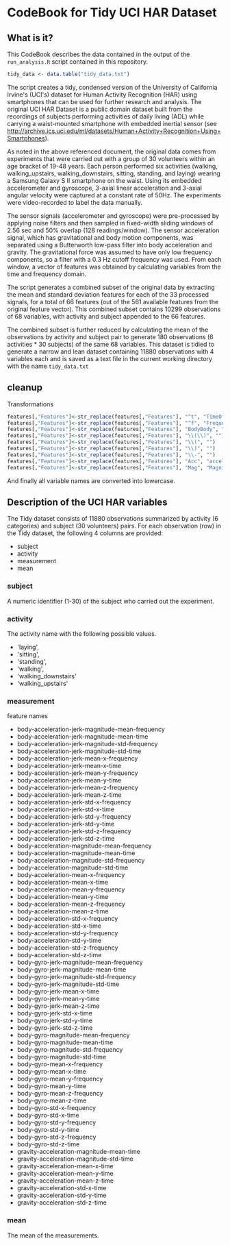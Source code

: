 CodeBook for Tidy UCI HAR Dataset
=================================

## What is it?

This CodeBook describes the data contained in the output of the `run_analysis.R` script contained in this repository. 

```R
tidy_data <- data.table("tidy_data.txt")
```

The script creates a tidy, condensed version of the University of California Irvine's (UCI's) dataset for Human Activity Recognition (HAR) using smartphones that can be used for further research and analysis. The original UCI HAR Dataset is a public domain dataset built from the recordings of subjects performing activities of daily living (ADL) while carrying a waist-mounted smartphone with embedded inertial sensor (see http://archive.ics.uci.edu/ml/datasets/Human+Activity+Recognition+Using+Smartphones).

As noted in the above referenced document, the original data comes from experiments that were carried out with a group of 30 volunteers within an age bracket of 19-48 years. Each person performed six activities (walking, walking_upstairs, walking_downstairs, sitting, standing, and laying) wearing a Samsung Galaxy S II smartphone on the waist. Using its embedded accelerometer and gyroscope, 3-axial linear acceleration and 3-axial angular velocity were captured at a constant rate of 50Hz. The experiments were video-recorded to label the data manually.

The sensor signals (accelerometer and gyroscope) were pre-processed by applying noise filters and then sampled in fixed-width sliding windows of 2.56 sec and 50% overlap (128 readings/window). The sensor acceleration signal, which has gravitational and body motion components, was separated using a Butterworth low-pass filter into body acceleration and gravity. The gravitational force was assumed to have only low frequency components, so a filter with a 0.3 Hz cutoff frequency was used. From each window, a vector of features was obtained by calculating variables from the time and frequency domain.

The script generates a combined subset of the original data by extracting the mean and standard deviation features for each of the 33 processed signals, for a total of 66 features (out of the 561 available features from the original feature vector). This combined subset contains 10299 observations of 68 variables, with activity and subject appended to the 66 features.

The combined subset is further reduced by calculating the mean of the observations by activity and subject pair to generate 180 observations (6 activities * 30 subjects) of the same 68 variables. This dataset is tidied to generate a narrow and lean dataset containing 11880 observations with 4 variables each and is saved as a text file in the current working directory with the name `tidy_data.txt`

## cleanup

Transformations

```R
features[,"Features"]<-str_replace(features[,"Features"], "^t", "TimeOf")
features[,"Features"]<-str_replace(features[,"Features"], "^f", "FrequencyOf")
features[,"Features"]<-str_replace(features[,"Features"], "BodyBody", "Body")
features[,"Features"]<-str_replace(features[,"Features"], "\\(\\)", "")
features[,"Features"]<-str_replace(features[,"Features"], "\\(", "")
features[,"Features"]<-str_replace(features[,"Features"], "\\)", "")
features[,"Features"]<-str_replace(features[,"Features"], "\\-", "")
features[,"Features"]<-str_replace(features[,"Features"], "Acc", "acceleration")
features[,"Features"]<-str_replace(features[,"Features"], "Mag", "Magnitude")
```

And finally all variable names are converted into lowercase.

## Description of the UCI HAR variables

The Tidy dataset consists of 11880 observations summarized by activity (6 categories) and subject (30 volunteers) pairs. For each observation (row) in the Tidy dataset, the following 4 columns are provided:

- subject
- activity
- measurement
- mean

### subject

A numeric identifier (1-30) of the subject who carried out the experiment.

### activity

The activity name with the following possible values.
- 'laying',
- 'sitting',
- 'standing',
- 'walking',
- 'walking_downstairs'
- 'walking_upstairs'

### measurement

feature names

- body-acceleration-jerk-magnitude-mean-frequency
- body-acceleration-jerk-magnitude-mean-time
- body-acceleration-jerk-magnitude-std-frequency
- body-acceleration-jerk-magnitude-std-time
- body-acceleration-jerk-mean-x-frequency
- body-acceleration-jerk-mean-x-time
- body-acceleration-jerk-mean-y-frequency
- body-acceleration-jerk-mean-y-time
- body-acceleration-jerk-mean-z-frequency
- body-acceleration-jerk-mean-z-time
- body-acceleration-jerk-std-x-frequency
- body-acceleration-jerk-std-x-time
- body-acceleration-jerk-std-y-frequency
- body-acceleration-jerk-std-y-time
- body-acceleration-jerk-std-z-frequency
- body-acceleration-jerk-std-z-time
- body-acceleration-magnitude-mean-frequency
- body-acceleration-magnitude-mean-time
- body-acceleration-magnitude-std-frequency
- body-acceleration-magnitude-std-time
- body-acceleration-mean-x-frequency
- body-acceleration-mean-x-time
- body-acceleration-mean-y-frequency
- body-acceleration-mean-y-time
- body-acceleration-mean-z-frequency
- body-acceleration-mean-z-time
- body-acceleration-std-x-frequency
- body-acceleration-std-x-time
- body-acceleration-std-y-frequency
- body-acceleration-std-y-time
- body-acceleration-std-z-frequency
- body-acceleration-std-z-time
- body-gyro-jerk-magnitude-mean-frequency
- body-gyro-jerk-magnitude-mean-time
- body-gyro-jerk-magnitude-std-frequency
- body-gyro-jerk-magnitude-std-time
- body-gyro-jerk-mean-x-time
- body-gyro-jerk-mean-y-time
- body-gyro-jerk-mean-z-time
- body-gyro-jerk-std-x-time
- body-gyro-jerk-std-y-time
- body-gyro-jerk-std-z-time
- body-gyro-magnitude-mean-frequency
- body-gyro-magnitude-mean-time
- body-gyro-magnitude-std-frequency
- body-gyro-magnitude-std-time
- body-gyro-mean-x-frequency
- body-gyro-mean-x-time
- body-gyro-mean-y-frequency
- body-gyro-mean-y-time
- body-gyro-mean-z-frequency
- body-gyro-mean-z-time
- body-gyro-std-x-frequency
- body-gyro-std-x-time
- body-gyro-std-y-frequency
- body-gyro-std-y-time
- body-gyro-std-z-frequency
- body-gyro-std-z-time
- gravity-acceleration-magnitude-mean-time
- gravity-acceleration-magnitude-std-time
- gravity-acceleration-mean-x-time
- gravity-acceleration-mean-y-time
- gravity-acceleration-mean-z-time
- gravity-acceleration-std-x-time
- gravity-acceleration-std-y-time
- gravity-acceleration-std-z-time

### mean

The mean of the measurements.
